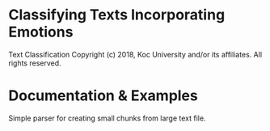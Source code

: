 Classifying Texts Incorporating Emotions
====================================================

Text Classification
Copyright (c) 2018, Koc University and/or its affiliates. All rights reserved.

Documentation & Examples
========================

Simple parser for creating small chunks from large text file.
